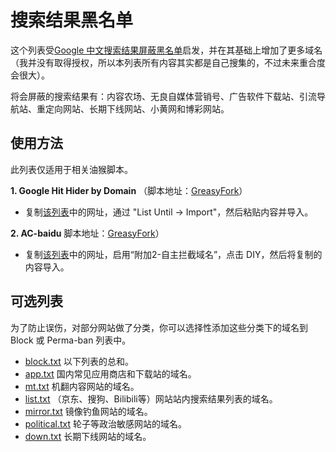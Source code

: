 # 搜索结果黑名单
这个列表受[Google 中文搜索结果屏蔽黑名单](https://github.com/cobaltdisco/Google-Chinese-Results-Blocklist)启发，并在其基础上增加了更多域名（我并没有取得授权，所以本列表所有内容其实都是自己搜集的，不过未来重合度会很大）。

将会屏蔽的搜索结果有：内容农场、无良自媒体营销号、广告软件下载站、引流导航站、重定向网站、长期下线网站、小黄网和博彩网站。

## 使用方法
此列表仅适用于相关油猴脚本。

**1. Google Hit Hider by Domain**
（脚本地址：[GreasyFork](https://greasyfork.org/zh-CN/scripts/1682-google-hit-hider-by-domain-search-filter-block-sites)）
 - 复制[该列表](https://raw.githubusercontent.com/Lehmaning/Chinese-Search-Results-Blocklist/master/perma-ban.txt)中的网址，通过 "List Until → Import"，然后粘贴内容并导入。

**2. AC-baidu**
 脚本地址：[GreasyFork](https://greasyfork.org/zh-CN/scripts/14178-ac-baidu-%E9%87%8D%E5%AE%9A%E5%90%91%E4%BC%98%E5%8C%96%E7%99%BE%E5%BA%A6%E6%90%9C%E7%8B%97%E8%B0%B7%E6%AD%8C%E5%BF%85%E5%BA%94%E6%90%9C%E7%B4%A2-favicon-%E5%8F%8C%E5%88%97)）
 - 复制[该列表](https://raw.githubusercontent.com/Lehmaning/Chinese-Search-Results-Blocklist/master/perma-ban.txt)中的网址，启用“附加2-自主拦截域名”，点击 DIY，然后将复制的内容导入。

## 可选列表
为了防止误伤，对部分网站做了分类，你可以选择性添加这些分类下的域名到 Block 或 Perma-ban 列表中。
- [block.txt](https://raw.githubusercontent.com/Lehmaning/Chinese-Search-Results-Blocklist/master/block.txt) 以下列表的总和。
- [app.txt](https://raw.githubusercontent.com/Lehmaning/Chinese-Search-Results-Blocklist/master/groups/app.txt) 国内常见应用商店和下载站的域名。
- [mt.txt](https://raw.githubusercontent.com/Lehmaning/Chinese-Search-Results-Blocklist/master/groups/mt.txt) 机翻内容网站的域名。
- [list.txt](https://raw.githubusercontent.com/Lehmaning/Chinese-Search-Results-Blocklist/master/groups/list.txt) （京东、搜狗、Bilibili等）网站站内搜索结果列表的域名。
- [mirror.txt](https://raw.githubusercontent.com/Lehmaning/Chinese-Search-Results-Blocklist/master/groups/mirror.txt) 镜像钓鱼网站的域名。
- [political.txt](https://raw.githubusercontent.com/Lehmaning/Chinese-Search-Results-Blocklist/master/groups/political.txt) 轮子等政治敏感网站的域名。
- [down.txt](https://raw.githubusercontent.com/Lehmaning/Chinese-Search-Results-Blocklist/master/groups/down.txt) 长期下线网站的域名。
